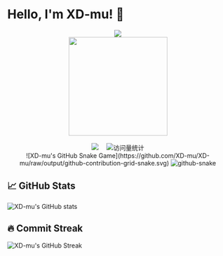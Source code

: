 # Hello, I'm XD-mu! 👋
<div align="center">
  
  <!-- dynamic typing effect 动态打字效果 -->
  <div>
    <a href="https://blog.sunguoqi.com/">
      <img src="https://readme-typing-svg.demolab.com?font=Fira+Code&pause=1000&width=435&lines=console.log(%22Hello%2C%20World%22);XD-mu祝您今天愉快!&center=true&size=27" />
    </a>
  </div>

  <!-- knock code pictures 敲代码的图片 -->
  <picture>
    <source media="(prefers-color-scheme: dark)" srcset="https://cdn.jsdelivr.net/gh/sun0225SUN/sun0225SUN/assets/images/coding.gif" />
    <source media="(prefers-color-scheme: light)" srcset="https://cdn.jsdelivr.net/gh/sun0225SUN/sun0225SUN/assets/images/developer.svg" height="225px" />
    <img src="https://cdn.jsdelivr.net/gh/sun0225SUN/sun0225SUN/assets/images/coding.gif" />
  </picture>

  <!-- for beauty 留个空行好看点 -->
  <div>&nbsp;</div>
  
  <!-- profile logo 个人资料徽标 -->
  <div>
    <a href="https://xd-mu.github.io/"><img src="https://img.shields.io/badge/Website-博客-blue" /></a>&emsp;
    <!-- visitor statistics logo 访问量统计徽标 -->
    <img src="https://komarev.com/ghpvc/?username=sun0225SUN&label=Views&color=0e75b6&style=flat" alt="访问量统计" />
  </div>
  ![XD-mu's GitHub Snake Game](https://github.com/XD-mu/XD-mu/raw/output/github-contribution-grid-snake.svg)
  <!-- Snake Code Contribution Map 贪吃蛇代码贡献图 -->
  <picture>
    <source media="(prefers-color-scheme: dark)" srcset="https://cdn.jsdelivr.net/gh/XD-mu/XD-mu/profile-snake-contrib/github-contribution-grid-snake-dark.svg" />
    <source media="(prefers-color-scheme: light)" srcset="https://cdn.jsdelivr.net/gh/XD-mu/XD-mu/profile-snake-contrib/github-contribution-grid-snake.svg" />
    <img alt="github-snake" src="https://cdn.jsdelivr.net/gh/XD-mu/XD-mu/profile-snake-contrib/github-contribution-grid-snake-dark.svg" />
  </picture>

</div>

## 📈 GitHub Stats

![XD-mu's GitHub stats](https://github-readme-stats.vercel.app/api?username=XD-mu&show_icons=true&theme=radical)


## 🔥 Commit Streak

![XD-mu's GitHub Streak](https://github-readme-streak-stats.herokuapp.com/?user=XD-mu&theme=dark)
